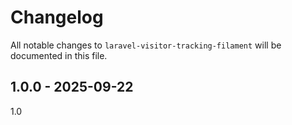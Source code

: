 # Changelog

All notable changes to `laravel-visitor-tracking-filament` will be documented in this file.

## 1.0.0 - 2025-09-22

1.0
